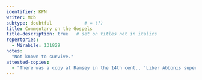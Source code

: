 ```yaml
---
identifier: KPN
writer: Mcb
subtype: doubtful            # = (?)
title: Commentary on the Gospels
title-description: true   # set on titles not in italics
repertories:
  - Mirabile: 131829
notes:
  "Not known to survive."
attested-copies:
  - "There was a copy at Ramsey in the 14th cent., 'Liber Abbonis super quedam euangelia' (B67. 180), presumably the source of Kirkstead's title 'Categorie spirituales de euangeliis'."
---
```

